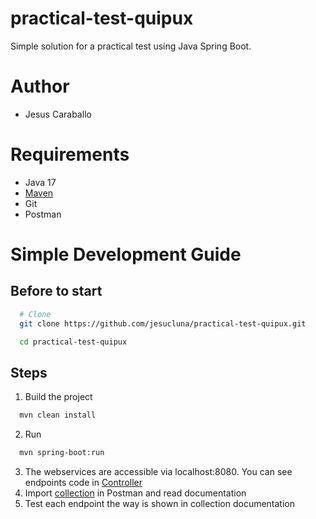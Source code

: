 # practical-test-quipux
Simple solution for a practical test using Java Spring Boot.

# Author
- Jesus Caraballo

# Requirements
- Java 17
- [Maven](https://maven.apache.org/install.html)
- Git
- Postman

# Simple Development Guide
## Before to start
```sh
  # Clone
  git clone https://github.com/jesucluna/practical-test-quipux.git
```
```sh
  cd practical-test-quipux
```
## Steps
1. Build the project
```sh
  mvn clean install
```   
2. Run
```sh
  mvn spring-boot:run
```
3. The webservices are accessible via localhost:8080. You can see endpoints code in [Controller](src/main/java/com/quipux/practical_test/controller)
4. Import [collection](https://api.postman.com/collections/21030947-29f8c058-69c1-453a-b9d8-8f4c2847dd43?access_key=PMAT-01HG5SK6Y0T9NQB88BKC7PV83F) in Postman and read documentation
5. Test each endpoint the way is shown in collection documentation
